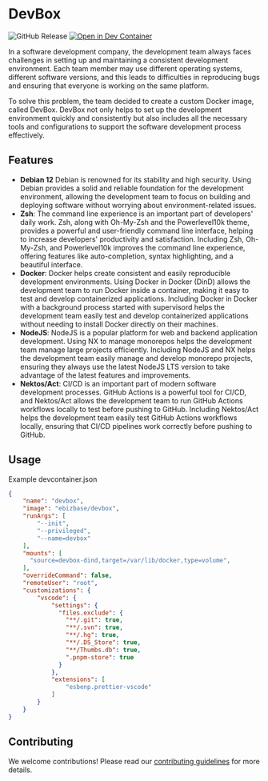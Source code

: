 # DevBox

![GitHub Release](https://img.shields.io/github/v/release/ebizbase/devbox?display_name=release&style=flat&label=Latest%20Version)
[![Open in Dev Container](https://img.shields.io/badge/Open%20in%20devcontainer-blue?logo=coder&style=flat)](https://vscode.dev/redirect?url=vscode://vscode-remote/containers/cloneFromGithub?url=https://github.com/ebizbase/devbox)


In a software development company, the development team always faces challenges in setting up and maintaining a consistent development environment. Each team member may use different operating systems, different software versions, and this leads to difficulties in reproducing bugs and ensuring that everyone is working on the same platform.

To solve this problem, the team decided to create a custom Docker image, called DevBox. DevBox not only helps to set up the development environment quickly and consistently but also includes all the necessary tools and configurations to support the software development process effectively.

## Features

- **Debian 12**
Debian is renowned for its stability and high security. Using Debian provides a solid and reliable foundation for the development environment, allowing the development team to focus on building and deploying software without worrying about environment-related issues.
- **Zsh**: 
The command line experience is an important part of developers' daily work. Zsh, along with Oh-My-Zsh and the Powerlevel10k theme, provides a powerful and user-friendly command line interface, helping to increase developers' productivity and satisfaction. Including Zsh, Oh-My-Zsh, and Powerlevel10k improves the command line experience, offering features like auto-completion, syntax highlighting, and a beautiful interface.
- **Docker**: 
Docker helps create consistent and easily reproducible development environments. Using Docker in Docker (DinD) allows the development team to run Docker inside a container, making it easy to test and develop containerized applications. Including Docker in Docker with a background process started with supervisord helps the development team easily test and develop containerized applications without needing to install Docker directly on their machines.
- **NodeJS**: 
NodeJS is a popular platform for web and backend application development. Using NX to manage monorepos helps the development team manage large projects efficiently. Including NodeJS and NX helps the development team easily manage and develop monorepo projects, ensuring they always use the latest NodeJS LTS version to take advantage of the latest features and improvements.
- **Nektos/Act**: 
CI/CD is an important part of modern software development processes. GitHub Actions is a powerful tool for CI/CD, and Nektos/Act allows the development team to run GitHub Actions workflows locally to test before pushing to GitHub. Including Nektos/Act helps the development team easily test GitHub Actions workflows locally, ensuring that CI/CD pipelines work correctly before pushing to GitHub.

## Usage

Example devcontainer.json

```json
{
    "name": "devbox",
    "image": "ebizbase/devbox",
    "runArgs": [    
        "--init",
        "--privileged",
        "--name=devbox"
    ],
    "mounts": [
      "source=devbox-dind,target=/var/lib/docker,type=volume",
    ],
    "overrideCommand": false,
    "remoteUser": "root",
    "customizations": {
        "vscode": {
            "settings": {
              "files.exclude": {
                "**/.git": true,
                "**/.svn": true,
                "**/.hg": true,
                "**/.DS_Store": true,
                "**/Thumbs.db": true,
                ".pnpm-store": true                
              }
            },
            "extensions": [
                "esbenp.prettier-vscode"
            ]
        }
    }
}
```

## Contributing

We welcome contributions! Please read our [contributing guidelines](https://github.com/ebizbase/devbox/blob/main/CONTRIBUTING.md) for more details.

